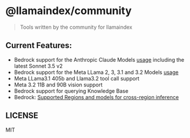 # @llamaindex/community

> Tools written by the community for llamaindex

## Current Features:

- Bedrock support for the Anthropic Claude Models [usage](https://ts.llamaindex.ai/modules/llms/available_llms/bedrock) including the latest Sonnet 3.5 v2
- Bedrock support for the Meta LLama 2, 3, 3.1 and 3.2 Models [usage](https://ts.llamaindex.ai/modules/llms/available_llms/bedrock)
- Meta LLama3.1 405b and Llama3.2 tool call support
- Meta 3.2 11B and 90B vision support
- Bedrock support for querying Knowledge Base
- Bedrock: [Supported Regions and models for cross-region inference](https://docs.aws.amazon.com/bedrock/latest/userguide/cross-region-inference-support.html)

## LICENSE

MIT
